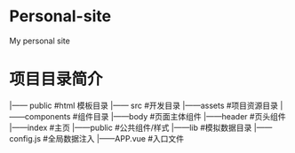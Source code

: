 # Personal-site
My personal site 


# 项目目录简介

|—— public           #html 模板目录
|—— src              #开发目录
   |——assets         #项目资源目录
   |——components     #组件目录
   |——body           #页面主体组件
   |——header         #页头组件
   |——index          #主页
   |——public         #公共组件/样式
   |——lib            #模拟数据目录
      |——config.js   #全局数据注入
|——APP.vue           #入口文件  
